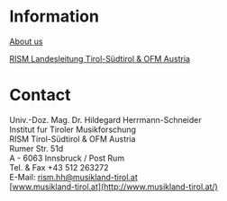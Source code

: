 # Information

[About us](/working-groups/austria/innsbruck/home.html)

[RISM Landesleitung Tirol-Südtirol & OFM Austria](/working-groups/austria/innsbruck/ofm.html)

# Contact

Univ.-Doz. Mag. Dr. Hildegard Herrmann-Schneider  
Institut fur Tiroler Musikforschung  
RISM Tirol-Südtirol & OFM Austria  
Rumer Str. 51d  
A - 6063 Innsbruck / Post Rum  
Tel. & Fax +43 512 263272  
E-Mail: [rism.hh@musikland-tirol.at](mailto:rism.hh@musikland-tirol.at)  
[www.musikland-tirol.at](http://www.musikland-tirol.at/)
